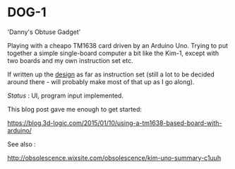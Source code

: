 # DOG-1
'Danny's Obtuse Gadget'

Playing with a cheapo TM1638 card driven by an Arduino Uno. Trying to put together a simple single-board computer a bit like the Kim-1, except with two boards and my own instruction set etc.

If written up the [design](https://github.com/danja/dog/blob/master/docs/overview.md) as far as instruction set (still a lot to be decided around there - will probably make most of that up as I go along). 

*Status* : UI, program input implemented.

This blog post gave me enough to get started:

https://blog.3d-logic.com/2015/01/10/using-a-tm1638-based-board-with-arduino/

See also :

http://obsolescence.wixsite.com/obsolescence/kim-uno-summary-c1uuh
